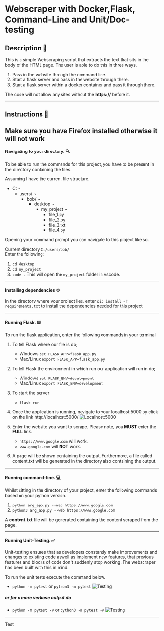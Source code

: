 # Webscraper with Docker,Flask, Command-Line and Unit/Doc-testing

## Description 📝

This is a simple Webscraping script that extracts the text that sits in the body of the HTML page. The user is able to do this in three ways.

1. Pass in the website through the command line.
2. Start a flask server and pass in the website through there.
3. Start a flask server within a docker container and pass it through there.

The code will not allow any sites without the **https://** before it.

---

## Instructions 📌

## Make sure you have Firefox installed otherwise it will not work

#### Navigating to your directory. 🔍

To be able to run the commands for this project, you have to be present in the directory containing the files.

Assuming I have the current file structure.

- C: ¬
  - users/ ¬
    - bob/ ¬
      - desktop ¬
        - my_project ¬
          - file_1.py
          - file_2.py
          - file_3.txt
          - file_4.py

Opening your command prompt you can navigate to this project like so.

Current directory `C:/users/bob/` \
Enter the following:

1. `cd desktop`
2. `cd my_project`
3. `code .` This will open the `my_project` folder in vscode.

---

#### Installing dependencies ⚙️

In the directory where your project lies, enter `pip install -r requirements.txt` to install the dependencies needed for this project.

---

#### Running Flask. ⌨️

To run the flask application, enter the following commands in your terminal

1. To tell Flask where our file is do;
   - Windows `set FLASK_APP=flask_app.py`
   - Mac/Linux `export FLASK_APP=flask_app.py`
2. To tell Flask the environment in which run our application will run in do;
   - Windows `set FLASK_ENV=development`
   - Mac/Linux `export FLASK_ENV=development`
3. To start the server

   - `flask run`

4. Once the application is running, navigate to your localhost:5000 by click on the link http://localhost:5000/
   ![Localhost:5000](https://imgur.com/Biq3aLT.png)

5. Enter the website you want to scrape. Please note, you **MUST** enter the **FULL** link.

   - `https://www.google.com` will work.
   - `www.google.com` will **NOT** work.

6. A page will be shown containing the output. Furthermore, a file called content.txt will be generated in the directory also containing the output.

---

#### Running command-line. 💻

Whilst sitting in the directory of your project, enter the following commands based on your python version.

1. `python arg_app.py --web https://www.google.com`
2. `python3 arg_app.py --web https://www.google.com`

A **content.txt** file will be generated containing the content scraped from the page.

---

#### Running Unit-Testing. ✅

Unit-testing ensures that as developers constantly make improvements and changes to existing code aswell as implement new features, that previous features and blocks of code don't suddenly stop working. The webscraper has been built with this in mind.

To run the unit tests execute the command below.

- `python -m pytest` or `python3 -m pytest`
  ![Testing](https://imgur.com/CYByfQT.png)

##### or for a more verbose output do

- `python -m pytest -v` or `python3 -m pytest -v`
  ![Testing](https://imgur.com/5S9yFD1.png)

---

Test
